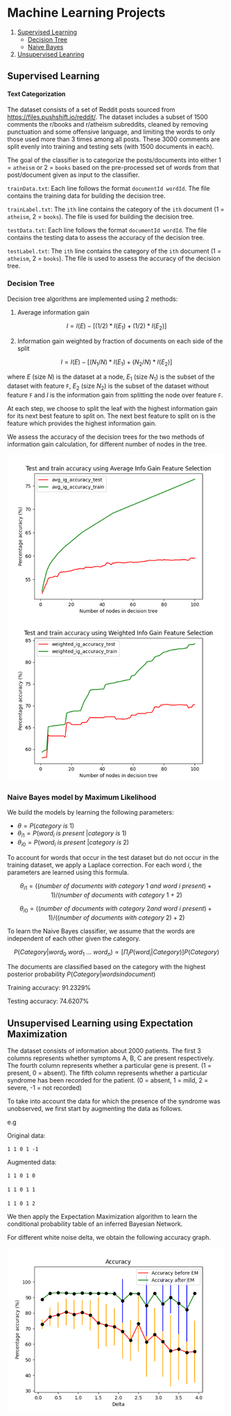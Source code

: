 # Machine Learning Projects

1. [Supervised Learning](#supervised-learning)
    * [Decision Tree](#decision-tree)
    * [Naive Bayes](#naive-bayes-model-by-maximum-likelihood)
2. [Unsupervised Leanring](#unsupervised-learning-using-expectation-maximization)

## Supervised Learning
#### Text Categorization

The dataset consists of a set of Reddit posts sourced from https://files.pushshift.io/reddit/. 
The dataset includes a subset of 1500 comments the r/books and r/atheism subreddits, cleaned by removing 
punctuation and some offensive language, and limiting the words to only those used more than 3 times among all posts.
These 3000 comments are split evenly into training and testing sets (with 1500 documents in each). 

The goal of the classifier is to categorize the posts/documents into either 1 = `atheism` or 2 = `books` based on
the pre-processed set of words from that post/document given as input to the classifier.

`trainData.txt`: Each line follows the format `documentId wordId`. The file contains the training data for building the decision tree.

`trainLabel.txt`: The `ith` line contains the category of the `ith` document (1 = `atheism`, 2 = `books`). The file is used for building the decision tree.

`testData.txt`: Each line follows the format `documentId wordId`. The file contains the testing data to assess the accuracy of the decision tree.
 
 `testLabel.txt`: The `ith` line contains the category of the `ith` document (1 = `atheism`, 2 = `books`). The file is used to assess the accuracy of the decision tree.

### Decision Tree

Decision tree algorithms are implemented using 2 methods:

1. Average information gain

$$ I = I(E) - [ (1/2) * I(E_1) + (1/2) * I(E_2) ] $$

2. Information gain weighted by fraction of documents on each side of the split

$$ I = I(E) - [ (N_1/N) * I(E_1) + (N_2/N) * I(E_2) ] $$

where $E$ (size $N$) is the dataset at a node, $E_1$ (size $N_1$) is the subset of the dataset with feature `F`,
$E_2$ (size $N_2$) is the subset of the dataset without feature `F` 
and $I$ is the information gain from splitting the node over feature `F`.

At each step, we choose to split the leaf with the highest information gain for its next best feature to split on.
The next best feature to split on is the feature which provides the highest information gain.

We assess the accuracy of the decision trees for the two methods of information gain calculation, 
for different number of nodes in the tree.

<img width=500 src="supervised_learning/img/avg_info_gain_accuracy.png">

<img width=500 src="supervised_learning/img/weighted_info_gain_accuracy.png">


### Naive Bayes model by Maximum Likelihood

We build the models by learning the following parameters:

* $\theta = P(category \ is \ 1)$
* $\theta_{i1} = P(word_i \ is \ present \ | category \ is \ 1)$
* $\theta_{i0} = P(word_i \ is \ present \ | category \ is \ 2)$

To account for words that occur in the test dataset but do not occur in the training dataset,
we apply a Laplace correction. For each word $i$, the parameters are learned using this formula.

$$ \theta_{i1} = ((number \ of \ documents \ with \ category \ 1 \ and \ word \ i \ present) + 1) 
                    / (number \ of \ documents \ with \ category \ 1 \ + \ 2) $$ 
                    
$$ \theta_{i0} = ((number \ of \ documents \ with \ category \ 2 and \ word \ i \ present) + 1) 
                    / ((number \ of \ documents \ with \ category \ 2) + 2) $$
                    
To learn the Naive Bayes classifier, we assume that the words are independent of each other given the category.

$$ P(Category | word_0 \ word_1 \ ... \ word_n ) \propto [ \Pi_i P(word_i | Category)] P(Category) $$

The documents are classified based on the category with the highest posterior probability $P(Category | words in document)$

Training accuracy: 91.2329%

Testing accuracy: 74.6207%

## Unsupervised Learning using Expectation Maximization

The dataset consists of information about 2000 patients. The first 3 columns represents whether symptoms A, B, C 
are present respectively. The fourth column represents whether a particular gene is present. (1 = present, 0 = absent).
The fifth column represents whether a particular syndrome has been recorded for the patient. (0 = absent, 1 = mild, 2 = severe, -1 = not recorded)

To take into account the data for which the presence of the syndrome was unobserved, we first start by augmenting the data as follows.

e.g

Original data: 

    1 1 0 1 -1

Augmented data: 
                
    1 1 0 1 0

    1 1 0 1 1
                
    1 1 0 1 2
    
We then apply the Expectation Maximization algorithm to learn the conditional probability table of an inferred Bayesian Network.

For different white noise delta, we obtain the following accuracy graph.

<img width=500 src="unsupervised_learning/EM_accuracy.png">
